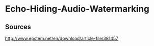 # Echo-Hiding-Audio-Watermarking

## Sources

http://www.epstem.net/en/download/article-file/381457
